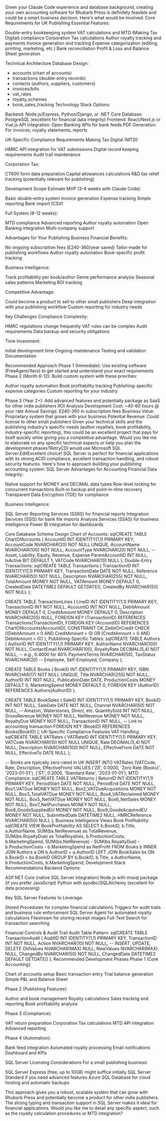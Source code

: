 Given your Claude Code experience and database background, creating your own accounting software for Rhubarb Press is definitely feasible and could be a smart business decision. Here's what would be involved:
Core Requirements for UK Publishing
Essential Features:

Double-entry bookkeeping system
VAT calculations and MTD (Making Tax Digital) compliance
Corporation Tax calculations
Author royalty tracking and payments
Invoice generation and tracking
Expense categorization (editing, printing, marketing, etc.)
Bank reconciliation
Profit & Loss and Balance Sheet generation

Technical Architecture
Database Design:
- accounts (chart of accounts)
- transactions (double-entry records)
- contacts (authors, suppliers, customers)
- invoices/bills
- vat_rates
- royalty_schemes
- book_sales_tracking
Technology Stack Options:

Backend: Node.js/Express, Python/Django, or .NET Core
Database: PostgreSQL (excellent for financial data integrity)
Frontend: React/Next.js or Vue.js
API Integration: Open Banking APIs for bank feeds
PDF Generation: For invoices, royalty statements, reports

UK-Specific Compliance Requirements
Making Tax Digital (MTD):

HMRC API integration for VAT submissions
Digital record keeping requirements
Audit trail maintenance

Corporation Tax:

CT600 form data preparation
Capital allowances calculations
R&D tax relief tracking (potentially relevant for publishing)

Development Scope Estimate
MVP (3-4 weeks with Claude Code):

Basic double-entry system
Invoice generation
Expense tracking
Simple reporting
Bank import (CSV)

Full System (8-12 weeks):

MTD compliance
Advanced reporting
Author royalty automation
Open Banking integration
Multi-company support

Advantages for Your Publishing Business
Financial Benefits:

No ongoing subscription fees (£240-360/year saved)
Tailor-made for publishing workflows
Author royalty automation
Book-specific profit tracking

Business Intelligence:

Track profitability per book/author
Genre performance analysis
Seasonal sales patterns
Marketing ROI tracking

Competitive Advantage:

Could become a product to sell to other small publishers
Deep integration with your publishing workflow
Custom reporting for industry needs

Key Challenges
Compliance Complexity:

HMRC regulations change frequently
VAT rules can be complex
Audit requirements
Data backup and security obligations

Time Investment:

Initial development time
Ongoing maintenance
Testing and validation
Documentation

Recommended Approach
Phase 1 (Immediate):
Use existing software (FreeAgent/Xero) to get started and understand your exact requirements
Phase 2 (Month 6-12):
Build custom system with these priorities:

Author royalty automation
Book profitability tracking
Publishing-specific expense categories
Custom reporting for your industry

Phase 3 (Year 2+):
Add advanced features and potentially package as SaaS for other indie publishers
ROI Analysis
Development Cost: ~40-60 hours @ your rate
Annual Savings: £240-360 in subscription fees
Business Value: Proprietary system that grows with your business
Potential Revenue: Could license to other small publishers
Given your technical skills and the publishing industry's specific needs (author royalties, book profitability, industry-specific reporting), this could be an excellent project that pays for itself quickly while giving you a competitive advantage.
Would you like me to elaborate on any specific technical aspects or help you plan the development phases?RetryCDI would use Microsoft SQL Server.EditExcellent choice! SQL Server is perfect for financial applications with its strong ACID compliance, excellent transaction handling, and robust security features. Here's how to approach building your publishing accounting system:
SQL Server Advantages for Accounting
Financial Data Integrity:

Native support for MONEY and DECIMAL data types
Row-level locking for concurrent transactions
Built-in backup and point-in-time recovery
Transparent Data Encryption (TDE) for compliance

Business Intelligence:

SQL Server Reporting Services (SSRS) for financial reports
Integration Services (SSIS) for bank file imports
Analysis Services (SSAS) for business intelligence
Power BI integration for dashboards

Core Database Schema Design
Chart of Accounts:
sqlCREATE TABLE ChartOfAccounts (
    AccountID INT IDENTITY(1,1) PRIMARY KEY,
    AccountCode NVARCHAR(20) NOT NULL UNIQUE,
    AccountName NVARCHAR(100) NOT NULL,
    AccountType NVARCHAR(20) NOT NULL, -- Asset, Liability, Equity, Revenue, Expense
    ParentAccountID INT NULL,
    IsActive BIT DEFAULT 1,
    VATCode NVARCHAR(10) NULL
);
Double-Entry Transactions:
sqlCREATE TABLE Transactions (
    TransactionID INT IDENTITY(1,1) PRIMARY KEY,
    TransactionDate DATE NOT NULL,
    Reference NVARCHAR(50) NOT NULL,
    Description NVARCHAR(255) NOT NULL,
    TotalAmount MONEY NOT NULL,
    VATAmount MONEY DEFAULT 0,
    CreatedDate DATETIME2 DEFAULT GETDATE(),
    CreatedBy NVARCHAR(50) NOT NULL
);

CREATE TABLE TransactionLines (
    LineID INT IDENTITY(1,1) PRIMARY KEY,
    TransactionID INT NOT NULL,
    AccountID INT NOT NULL,
    DebitAmount MONEY DEFAULT 0,
    CreditAmount MONEY DEFAULT 0,
    Description NVARCHAR(255) NULL,
    FOREIGN KEY (TransactionID) REFERENCES Transactions(TransactionID),
    FOREIGN KEY (AccountID) REFERENCES ChartOfAccounts(AccountID),
    CONSTRAINT CK_DebitOrCredit CHECK ((DebitAmount > 0 AND CreditAmount = 0) OR (CreditAmount > 0 AND DebitAmount = 0))
);
Publishing-Specific Tables:
sqlCREATE TABLE Authors (
    AuthorID INT IDENTITY(1,1) PRIMARY KEY,
    AuthorName NVARCHAR(100) NOT NULL,
    ContactEmail NVARCHAR(100),
    RoyaltyRate DECIMAL(5,4) NOT NULL, -- e.g., 0.4000 for 40%
    PaymentTerms NVARCHAR(50),
    TaxStatus NVARCHAR(20) -- Employee, Self-Employed, Company
);

CREATE TABLE Books (
    BookID INT IDENTITY(1,1) PRIMARY KEY,
    ISBN NVARCHAR(17) NOT NULL UNIQUE,
    Title NVARCHAR(255) NOT NULL,
    AuthorID INT NOT NULL,
    PublicationDate DATE,
    ProductionCosts MONEY DEFAULT 0,
    MarketingSpend MONEY DEFAULT 0,
    FOREIGN KEY (AuthorID) REFERENCES Authors(AuthorID)
);

CREATE TABLE BookSales (
    SaleID INT IDENTITY(1,1) PRIMARY KEY,
    BookID INT NOT NULL,
    SaleDate DATE NOT NULL,
    Channel NVARCHAR(50) NOT NULL, -- Amazon, Waterstones, Direct, etc.
    QuantitySold INT NOT NULL,
    GrossRevenue MONEY NOT NULL,
    NetRevenue MONEY NOT NULL,
    RoyaltyDue MONEY NOT NULL,
    TransactionID INT NULL, -- Link to accounting transaction
    FOREIGN KEY (BookID) REFERENCES Books(BookID)
);
UK-Specific Compliance Features
VAT Handling:
sqlCREATE TABLE VATRates (
    VATRateID INT IDENTITY(1,1) PRIMARY KEY,
    VATCode NVARCHAR(10) NOT NULL UNIQUE,
    Rate DECIMAL(5,4) NOT NULL,
    Description NVARCHAR(100) NOT NULL,
    EffectiveFrom DATE NOT NULL,
    EffectiveTo DATE NULL
);

-- Books are typically zero-rated in UK
INSERT INTO VATRates (VATCode, Rate, Description, EffectiveFrom)
VALUES ('ZR', 0.0000, 'Zero Rate (Books)', '2023-01-01'),
       ('ST', 0.2000, 'Standard Rate', '2023-01-01');
MTD Compliance:
sqlCREATE TABLE VATReturns (
    ReturnID INT IDENTITY(1,1) PRIMARY KEY,
    PeriodStart DATE NOT NULL,
    PeriodEnd DATE NOT NULL,
    Box1_VATDue MONEY NOT NULL,
    Box2_VATDueAcquisitions MONEY NOT NULL,
    Box3_TotalVATDue MONEY NOT NULL,
    Box4_VATReclaimed MONEY NOT NULL,
    Box5_NetVATDue MONEY NOT NULL,
    Box6_NetSales MONEY NOT NULL,
    Box7_NetPurchases MONEY NOT NULL,
    Box8_GoodsSuppliedEU MONEY NOT NULL,
    Box9_GoodsAcquiredEU MONEY NOT NULL,
    SubmittedDate DATETIME2 NULL,
    HMRCReference NVARCHAR(50) NULL
);
Business Intelligence Views
Book Profitability:
sqlCREATE VIEW BookProfitability AS
SELECT 
    b.BookID,
    b.Title,
    a.AuthorName,
    SUM(bs.NetRevenue) as TotalRevenue,
    SUM(bs.RoyaltyDue) as TotalRoyalties,
    b.ProductionCosts,
    b.MarketingSpend,
    SUM(bs.NetRevenue) - SUM(bs.RoyaltyDue) - b.ProductionCosts - b.MarketingSpend as NetProfit
FROM Books b
INNER JOIN Authors a ON b.AuthorID = a.AuthorID
LEFT JOIN BookSales bs ON b.BookID = bs.BookID
GROUP BY b.BookID, b.Title, a.AuthorName, b.ProductionCosts, b.MarketingSpend;
Development Stack Recommendations
Backend Options:

ASP.NET Core (native SQL Server integration)
Node.js with mssql package (if you prefer JavaScript)
Python with pyodbc/SQLAlchemy (excellent for data processing)

Key SQL Server Features to Leverage:

Stored Procedures for complex financial calculations
Triggers for audit trails and business rule enforcement
SQL Server Agent for automated royalty calculations
Filestream for storing receipt images
Full-Text Search for transaction searching

Financial Controls & Audit Trail
Audit Table Pattern:
sqlCREATE TABLE TransactionAudit (
    AuditID INT IDENTITY(1,1) PRIMARY KEY,
    TransactionID INT NOT NULL,
    Action NVARCHAR(10) NOT NULL, -- INSERT, UPDATE, DELETE
    OldValues NVARCHAR(MAX) NULL,
    NewValues NVARCHAR(MAX) NULL,
    ChangedBy NVARCHAR(50) NOT NULL,
    ChangedDate DATETIME2 DEFAULT GETDATE()
);
Recommended Development Phases
Phase 1 (Core Accounting):

Chart of accounts setup
Basic transaction entry
Trial balance generation
Simple P&L and Balance Sheet

Phase 2 (Publishing Features):

Author and book management
Royalty calculations
Sales tracking and reporting
Book profitability analysis

Phase 3 (Compliance):

VAT return preparation
Corporation Tax calculations
MTD API integration
Advanced reporting

Phase 4 (Automation):

Bank feed integration
Automated royalty processing
Email notifications
Dashboard and KPIs

SQL Server Licensing Considerations
For a small publishing business:

SQL Server Express (free, up to 10GB) might suffice initially
SQL Server Standard if you need advanced features
Azure SQL Database for cloud hosting and automatic backups

This approach gives you a robust, scalable system that can grow with Rhubarb Press and potentially become a product for other indie publishers. The strong typing and transaction support in SQL Server makes it ideal for financial applications.
Would you like me to detail any specific aspect, such as the royalty calculation procedures or MTD integration?
